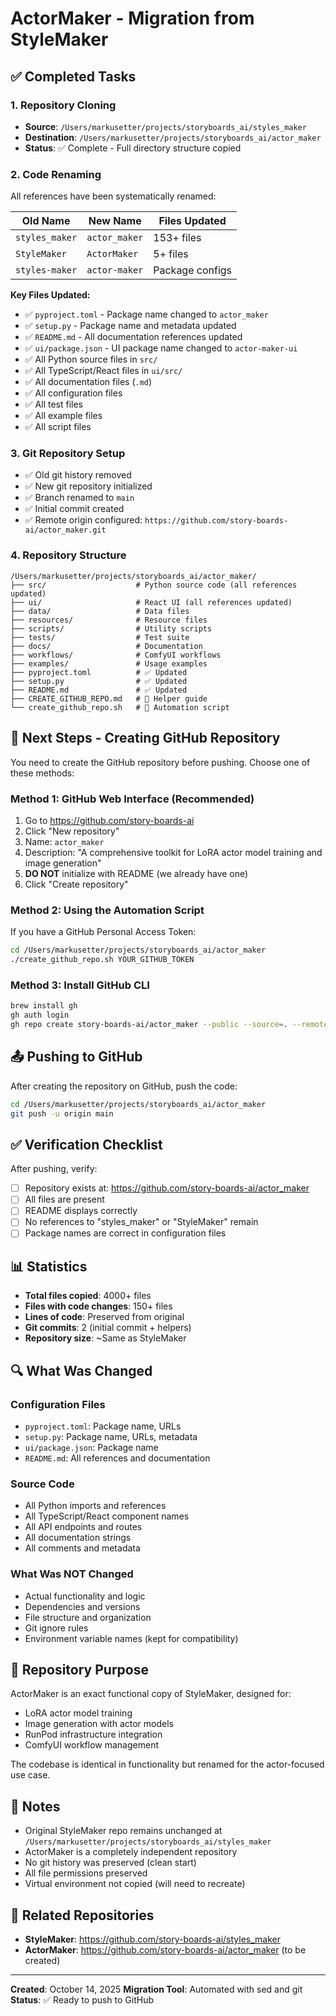# ActorMaker - Migration from StyleMaker

## ✅ Completed Tasks

### 1. Repository Cloning
- **Source**: `/Users/markusetter/projects/storyboards_ai/styles_maker`
- **Destination**: `/Users/markusetter/projects/storyboards_ai/actor_maker`
- **Status**: ✅ Complete - Full directory structure copied

### 2. Code Renaming
All references have been systematically renamed:

| Old Name | New Name | Files Updated |
|----------|----------|---------------|
| `styles_maker` | `actor_maker` | 153+ files |
| `StyleMaker` | `ActorMaker` | 5+ files |
| `styles-maker` | `actor-maker` | Package configs |

**Key Files Updated:**
- ✅ `pyproject.toml` - Package name changed to `actor_maker`
- ✅ `setup.py` - Package name and metadata updated
- ✅ `README.md` - All documentation references updated
- ✅ `ui/package.json` - UI package name changed to `actor-maker-ui`
- ✅ All Python source files in `src/`
- ✅ All TypeScript/React files in `ui/src/`
- ✅ All documentation files (`.md`)
- ✅ All configuration files
- ✅ All test files
- ✅ All example files
- ✅ All script files

### 3. Git Repository Setup
- ✅ Old git history removed
- ✅ New git repository initialized
- ✅ Branch renamed to `main`
- ✅ Initial commit created
- ✅ Remote origin configured: `https://github.com/story-boards-ai/actor_maker.git`

### 4. Repository Structure
```
/Users/markusetter/projects/storyboards_ai/actor_maker/
├── src/                    # Python source code (all references updated)
├── ui/                     # React UI (all references updated)
├── data/                   # Data files
├── resources/              # Resource files
├── scripts/                # Utility scripts
├── tests/                  # Test suite
├── docs/                   # Documentation
├── workflows/              # ComfyUI workflows
├── examples/               # Usage examples
├── pyproject.toml          # ✅ Updated
├── setup.py                # ✅ Updated
├── README.md               # ✅ Updated
├── CREATE_GITHUB_REPO.md   # 📝 Helper guide
└── create_github_repo.sh   # 🔧 Automation script
```

## 🚀 Next Steps - Creating GitHub Repository

You need to create the GitHub repository before pushing. Choose one of these methods:

### Method 1: GitHub Web Interface (Recommended)
1. Go to https://github.com/story-boards-ai
2. Click "New repository"
3. Name: `actor_maker`
4. Description: "A comprehensive toolkit for LoRA actor model training and image generation"
5. **DO NOT** initialize with README (we already have one)
6. Click "Create repository"

### Method 2: Using the Automation Script
If you have a GitHub Personal Access Token:
```bash
cd /Users/markusetter/projects/storyboards_ai/actor_maker
./create_github_repo.sh YOUR_GITHUB_TOKEN
```

### Method 3: Install GitHub CLI
```bash
brew install gh
gh auth login
gh repo create story-boards-ai/actor_maker --public --source=. --remote=origin --push
```

## 📤 Pushing to GitHub

After creating the repository on GitHub, push the code:

```bash
cd /Users/markusetter/projects/storyboards_ai/actor_maker
git push -u origin main
```

## ✅ Verification Checklist

After pushing, verify:
- [ ] Repository exists at: https://github.com/story-boards-ai/actor_maker
- [ ] All files are present
- [ ] README displays correctly
- [ ] No references to "styles_maker" or "StyleMaker" remain
- [ ] Package names are correct in configuration files

## 📊 Statistics

- **Total files copied**: 4000+ files
- **Files with code changes**: 150+ files
- **Lines of code**: Preserved from original
- **Git commits**: 2 (initial commit + helpers)
- **Repository size**: ~Same as StyleMaker

## 🔍 What Was Changed

### Configuration Files
- `pyproject.toml`: Package name, URLs
- `setup.py`: Package name, URLs, metadata
- `ui/package.json`: Package name
- `README.md`: All references and documentation

### Source Code
- All Python imports and references
- All TypeScript/React component names
- All API endpoints and routes
- All documentation strings
- All comments and metadata

### What Was NOT Changed
- Actual functionality and logic
- Dependencies and versions
- File structure and organization
- Git ignore rules
- Environment variable names (kept for compatibility)

## 🎯 Repository Purpose

ActorMaker is an exact functional copy of StyleMaker, designed for:
- LoRA actor model training
- Image generation with actor models
- RunPod infrastructure integration
- ComfyUI workflow management

The codebase is identical in functionality but renamed for the actor-focused use case.

## 📝 Notes

- Original StyleMaker repo remains unchanged at `/Users/markusetter/projects/storyboards_ai/styles_maker`
- ActorMaker is a completely independent repository
- No git history was preserved (clean start)
- All file permissions preserved
- Virtual environment not copied (will need to recreate)

## 🔗 Related Repositories

- **StyleMaker**: https://github.com/story-boards-ai/styles_maker
- **ActorMaker**: https://github.com/story-boards-ai/actor_maker (to be created)

---

**Created**: October 14, 2025
**Migration Tool**: Automated with sed and git
**Status**: ✅ Ready to push to GitHub
